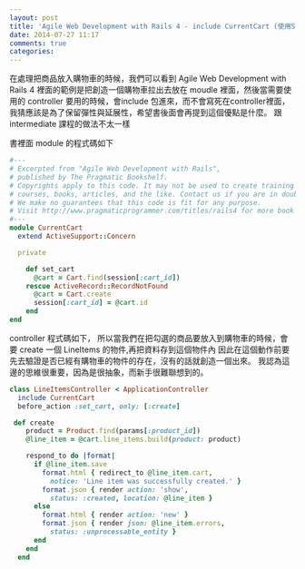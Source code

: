 ```yaml
---
layout: post
title: 'Agile Web Development with Rails 4 - include CurrentCart (使用SessionID)'
date: 2014-07-27 11:17
comments: true
categories: 
---
```

在處理把商品放入購物車的時候，我們可以看到 Agile Web Development with Rails 4 裡面的範例是把創造一個購物車拉出去放在 moudle 裡面，然後當需要使用的 controller 要用的時候，會include 包進來，而不會寫死在controller裡面，我猜應該是為了保留彈性與延展性，希望書後面會再提到這個優點是什麼。
跟intermediate 課程的做法不太一樣

書裡面
module 的程式碼如下

```ruby current_cart.rb
#---
# Excerpted from "Agile Web Development with Rails",
# published by The Pragmatic Bookshelf.
# Copyrights apply to this code. It may not be used to create training material, 
# courses, books, articles, and the like. Contact us if you are in doubt.
# We make no guarantees that this code is fit for any purpose. 
# Visit http://www.pragmaticprogrammer.com/titles/rails4 for more book information.
#---
module CurrentCart
  extend ActiveSupport::Concern

  private

    def set_cart 
      @cart = Cart.find(session[:cart_id])
    rescue ActiveRecord::RecordNotFound
      @cart = Cart.create
      session[:cart_id] = @cart.id
    end
end
```
controller 程式碼如下，
所以當我們在把勾選的商品要放入到購物車的時候，會要 create 一個 LineItems 的物件,再把資料存到這個物件內
因此在這個動作前要先去驗證是否已經有購物車的物件的存在，沒有的話就創造一個出來。 
我認為這邊的思維很重要，因為是很抽象，而新手很難聯想到的。  
```ruby LineItemsController
class LineItemsController < ApplicationController
  include CurrentCart
  before_action :set_cart, only: [:create]

 def create
    product = Product.find(params[:product_id])
    @line_item = @cart.line_items.build(product: product)

    respond_to do |format|
      if @line_item.save
        format.html { redirect_to @line_item.cart,
          notice: 'Line item was successfully created.' }
        format.json { render action: 'show',
          status: :created, location: @line_item }
      else
        format.html { render action: 'new' }
        format.json { render json: @line_item.errors,
          status: :unprocessable_entity }
      end
    end
  end
  
```

